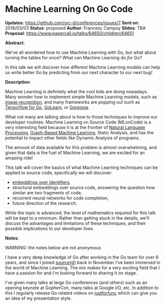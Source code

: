 # Machine Learning On Go Code

**Updates**:  https://github.com/src-d/conferences/issues/7
**Sent on**:  2018/03/03
**Status**:   proposed
**Author**:   Francesc Campoy
**Slides**:   TBA
**Proposal**: https://www.papercall.io/talks/64650/children/64651

**Abstract**:

We've all wondered how to use Machine Learning with Go, but what about turning the tables for once? What can Machine Learning do *for* Go?

In this talk we will discover how different Machine Learning models can help us write better Go by predicting from our next character to our next bug!

**Description**:

Machine Learning is definitely what the cool kids are doing nowadays. Many wonder how to implement simple Machine Learning models, such as [image recognition](https://outcrawl.com/image-recognition-api-go-tensorflow/), and many frameworks are popping out such as [Tensorflow for Go](https://godoc.org/github.com/tensorflow/tensorflow/tensorflow/go), [GoLearn](https://github.com/sjwhitworth/golearn), or [Gorgonia](https://github.com/gorgonia/gorgonia).

What not many are talking about is how to those techniques to improve our developer routines. Machine Learning on Source Code (MLonCode) is a very interesting field because it is at the frontier of [Natural Language Processing](https://en.wikipedia.org/wiki/Natural-language_processing), [Graph-Based Machine Learning](https://research.googleblog.com/2016/10/graph-powered-machine-learning-at-google.html), Static Analysis, and has the potential to impact other fields like Dynamic Analysis of programs.

The amount of data available for this problem is almost overwhelming, and given that data is the fuel of Machine Learning, we are excited for an amazing ride!

This talk will cover the basics of what Machine Learning techniques can be applied to source code, specifically we will discover:

- [embeddings over identifiers](https://blog.sourced.tech/post/id2vec/),
- structural embeddings over source code, answering the question how similar are two fragments of code,
- recurrent neural networks for code completion,
- future direction of the research.

While the topic is advanced, the level of mathematics required for this talk will be kept to a minimum.
Rather than getting stuck in the details, we'll discuss the advantages and limitations of these techniques, and their possible implications to our developer lives.

**Notes**:

WARNING: the notes below are not anonymous

I have a very deep knowledge of Go after working in the Go team for over 6 years, and since I joined [source{d}](https://sourced.tech) back in November I've been immersed in the world of Machine Learning.
The mix makes for a very exciting field that I have a passion for and I'm looking forward to sharing it on stage.

I've given many talks at large Go conferences (and others) such as an opening keynote at GopherCon, many talks at Google I/O, etc.
In addition to this I regularly release Go related videos on [justforfunc](http://justforfunc.com) which can give you an idea of my presentation style.
